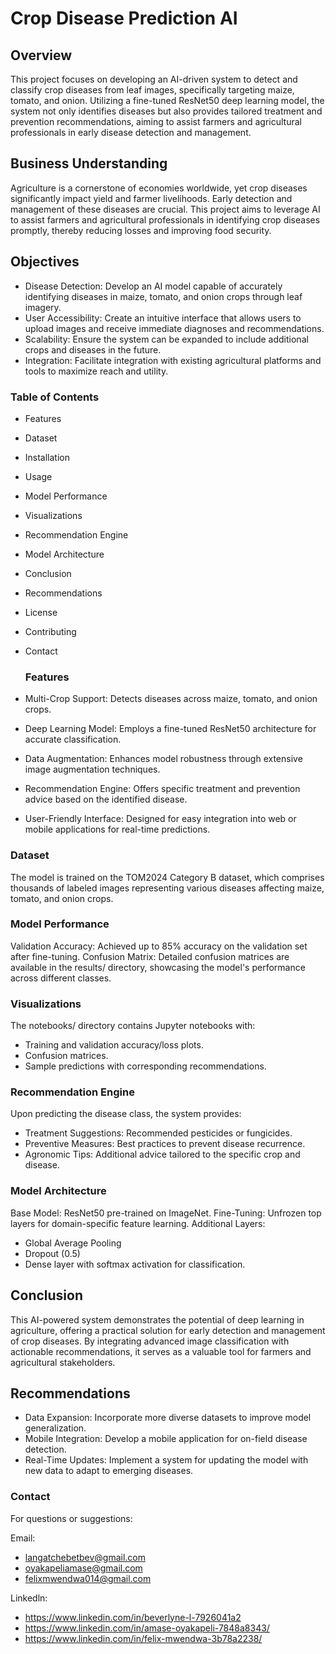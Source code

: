 # Crop Disease Prediction AI
## Overview
This project focuses on developing an AI-driven system to detect and classify crop diseases from leaf images, specifically targeting maize, tomato, and onion. Utilizing a fine-tuned ResNet50 deep learning model, the system not only identifies diseases but also provides tailored treatment and prevention recommendations, aiming to assist farmers and agricultural professionals in early disease detection and management.

## Business Understanding
Agriculture is a cornerstone of economies worldwide, yet crop diseases significantly impact yield and farmer livelihoods. Early detection and management of these diseases are crucial. This project aims to leverage AI to assist farmers and agricultural professionals in identifying crop diseases promptly, thereby reducing losses and improving food security.

## Objectives
- Disease Detection: Develop an AI model capable of accurately identifying diseases in maize, tomato, and onion crops through leaf imagery.​
- User Accessibility: Create an intuitive interface that allows users to upload images and receive immediate diagnoses and recommendations.​
- Scalability: Ensure the system can be expanded to include additional crops and diseases in the future.​
- Integration: Facilitate integration with existing agricultural platforms and tools to maximize reach and utility.

 ### Table of Contents
- Features
- Dataset
- Installation
- Usage
- Model Performance
- Visualizations
- Recommendation Engine
- Model Architecture
- Conclusion
- Recommendations
- License
- Contributing
- Contact

  ### Features
- Multi-Crop Support: Detects diseases across maize, tomato, and onion crops.
- Deep Learning Model: Employs a fine-tuned ResNet50 architecture for accurate classification.
- Data Augmentation: Enhances model robustness through extensive image augmentation techniques.
- Recommendation Engine: Offers specific treatment and prevention advice based on the identified disease.
- User-Friendly Interface: Designed for easy integration into web or mobile applications for real-time predictions.

### Dataset
The model is trained on the TOM2024 Category B dataset, which comprises thousands of labeled images representing various diseases affecting maize, tomato, and onion crops.

### Model Performance
Validation Accuracy: Achieved up to 85% accuracy on the validation set after fine-tuning.
Confusion Matrix: Detailed confusion matrices are available in the results/ directory, showcasing the model's performance across different classes.

### Visualizations
The notebooks/ directory contains Jupyter notebooks with:
- Training and validation accuracy/loss plots.
- Confusion matrices.
- Sample predictions with corresponding recommendations.

### Recommendation Engine
Upon predicting the disease class, the system provides:
- Treatment Suggestions: Recommended pesticides or fungicides.
- Preventive Measures: Best practices to prevent disease recurrence.
- Agronomic Tips: Additional advice tailored to the specific crop and disease.

### Model Architecture
Base Model: ResNet50 pre-trained on ImageNet.
Fine-Tuning: Unfrozen top layers for domain-specific feature learning.
Additional Layers:
- Global Average Pooling
- Dropout (0.5)
- Dense layer with softmax activation for classification.

## Conclusion
This AI-powered system demonstrates the potential of deep learning in agriculture, offering a practical solution for early detection and management of crop diseases. By integrating advanced image classification with actionable recommendations, it serves as a valuable tool for farmers and agricultural stakeholders.

## Recommendations
- Data Expansion: Incorporate more diverse datasets to improve model generalization.
- Mobile Integration: Develop a mobile application for on-field disease detection.
- Real-Time Updates: Implement a system for updating the model with new data to adapt to emerging diseases.

###  Contact
For questions or suggestions:

Email:
- langatchebetbev@gmail.com
- oyakapeliamase@gmail.com
- felixmwendwa014@gmail.com
  
Linkedln:
- https://www.linkedin.com/in/beverlyne-l-7926041a2
- https://www.linkedin.com/in/amase-oyakapeli-7848a8343/
- https://www.linkedin.com/in/felix-mwendwa-3b78a2238/

